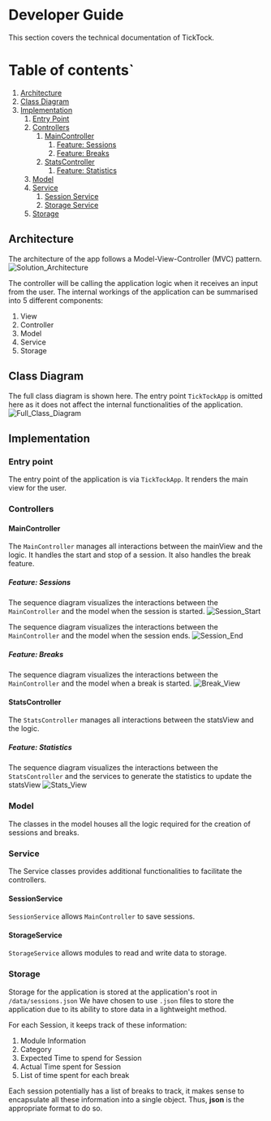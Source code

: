 # Developer Guide
This section covers the technical documentation of TickTock.

# Table of contents`
1. [Architecture](#architecture)
2. [Class Diagram](#class-diagram)
3. [Implementation](#implementation)
    1. [Entry Point](#entry-point)
    2. [Controllers](#controllers)
       1. [MainController](#maincontroller)
          1. [Feature: Sessions](#feature-sessions)
          2. [Feature: Breaks](#feature-breaks)
       2. [StatsController](#statscontroller)
          1. [Feature: Statistics](#feature-statistics)
   3. [Model](#model)
   4. [Service](#service)
      1. [Session Service](#sessionservice)
      2. [Storage Service](#storageservice)
   5. [Storage](#storage)

## Architecture
The architecture of the app follows a Model-View-Controller (MVC) pattern.
![Solution_Architecture](./developer_guide/SolutionArchitecture.svg)

The controller will be calling the application logic when it receives an input from the user.
The internal workings of the application can be summarised into 5 different components:
1. View
2. Controller
3. Model
4. Service
5. Storage

## Class Diagram
The full class diagram is shown here. The entry point `TickTockApp` is omitted here as it does not affect the
internal functionalities of the application.
![Full_Class_Diagram](./developer_guide/FullClassDiagram.svg)

## Implementation

### Entry point
The entry point of the application is via `TickTockApp`. It renders the main view for the user.

### Controllers
#### MainController
The `MainController` manages all interactions between the mainView and the logic. It handles the start and stop of a 
session. It also handles the break feature.

##### Feature: Sessions
The sequence diagram visualizes the interactions between the `MainController` and the model when the session is started.
![Session_Start](./developer_guide/SessionStartSeq.svg)

The sequence diagram visualizes the interactions between the `MainController` and the model when the 
session ends.
![Session_End](./developer_guide/SessionEndSeq.svg)

##### Feature: Breaks
The sequence diagram visualizes the interactions between the `MainController` and the model when a break is started.
![Break_View](./developer_guide/BreakSeq.svg)

#### StatsController
The `StatsController` manages all interactions between the statsView and the logic.

##### Feature: Statistics
The sequence diagram visualizes the interactions between the `StatsController` and the services to generate the 
statistics to update the statsView
![Stats_View](./developer_guide/StatsSeq.svg)

### Model
The classes in the model houses all the logic required for the creation of sessions and breaks.

### Service
The Service classes provides additional functionalities to facilitate the controllers.

#### SessionService
`SessionService` allows `MainController` to save sessions. 

#### StorageService
`StorageService` allows modules to read and write data to storage.

### Storage
Storage for the application is stored at the application's root in `/data/sessions.json`
We have chosen to use `.json` files to store the application due to its ability to store data in a lightweight method.

For each Session, it keeps track of these information:
1. Module Information
2. Category
3. Expected Time to spend for Session
4. Actual Time spent for Session
5. List of time spent for each break

Each session potentially has a list of breaks to track, it makes sense to encapsulate all these information 
into a single object. Thus, __json__ is the appropriate format to do so.


